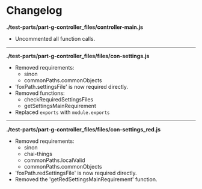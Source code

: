 # Changelog

**./test-parts/part-g-controller_files/controller-main.js**
* Uncommented all function calls.

---

**./test-parts/part-g-controller_files/files/con-settings.js**
* Removed requirements:
	* sinon
	* commonPaths.commonObjects
* 'foxPath.settingsFile' is now required directly.
* Removed functions:
	* checkRequiredSettingsFiles
	* getSettingsMainRequirement
* Replaced `exports` with `module.exports`

---

**./test-parts/part-g-controller_files/files/con-settings_red.js**
* Removed requirements:
	* sinon
	* chai-things
	* commonPaths.localValid
	* commonPaths.commonObjects
* 'foxPath.redSettingsFile' is now required directly.
* Removed the 'getRedSettingsMainRequirement' function.
